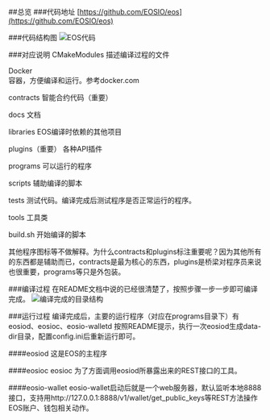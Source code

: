 ##总览
###代码地址
[https://github.com/EOSIO/eos](https://github.com/EOSIO/eos)

###代码结构图
![EOS代码](http://cdn.gker.net/883c64330fd14f2585e6dcfe8070c966.png)

###对应说明
CMakeModules
描述编译过程的文件
	
Docker	
容器，方便编译和运行。参考docker.com

contracts
智能合约代码（重要）

docs
文档

libraries
EOS编译时依赖的其他项目

plugins（重要）
各种API插件

programs
可以运行的程序

scripts
辅助编译的脚本

tests
测试代码。编译完成后测试程序是否正常运行的程序。

tools
工具类

build.sh
开始编译的脚本

其他程序图标等不做解释。为什么contracts和plugins标注重要呢？因为其他所有的东西都是辅助而已，contracts是最为核心的东西，plugins是桥梁对程序员来说也很重要，programs等只是外包装。

###编译过程
在README文档中说的已经很清楚了，按照步骤一步一步即可编译完成。
![编译完成的目录结构](http://cdn.gker.net/27803c8f8bb549d5801a4315f6c2fd5d.png)

###运行过程
编译完成后，主要的运行程序（对应在programs目录下）有eosiod、eosioc、eosio-walletd
按照README提示，执行一次eosiod生成data-dir目录，配置config.ini后重新运行即可。

####eosiod
这是EOS的主程序

####eosioc
eosioc 为了方面调用eosiod所暴露出来的REST接口的工具。

####eosio-wallet
eosio-wallet启动后就是一个web服务器，默认监听本地8888接口，支持用http://127.0.0.1:8888/v1/wallet/get_public_keys等REST方法操作EOS账户、钱包相关动作。

